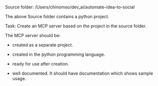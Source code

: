 Source folder: /Users/chinomso/dev_ai/automate-idea-to-social

The above Source folder contains a python project.

Task: Create an MCP server based on the project in the source folder.

The MCP server should be:

- created as a separate project.

- created in the python programming language.

- ready for use after creation.

- well documented. It should have documentation which shows sample usage.